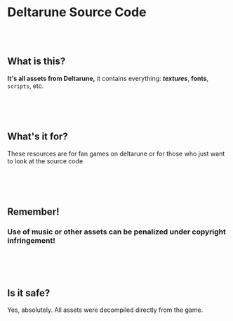 # Deltarune Source Code

</br>
</br>

## What is this?
**It's all assets from Deltarune,**
it contains everything: ***textures***, **fonts**, `scripts`, etc.

</br>
</br>
</br>

## What's it for?
These resources are for fan games on deltarune or for those who just want to look at the source code

</br>
</br>
</br>

## **Remember!**
### **Use of music or other assets can be penalized under copyright infringement!**

</br>
</br>
</br>

## Is it safe?
Yes, absolutely. All assets were decompiled directly from the game.
